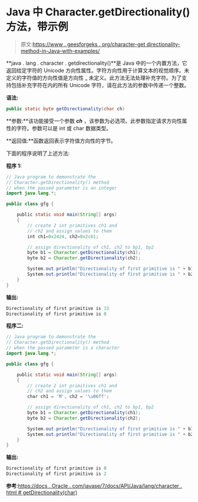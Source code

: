 # Java 中 Character.getDirectionality()方法，带示例

> 原文:[https://www . geesforgeks . org/character-get directionality-method-in-Java-with-examples/](https://www.geeksforgeeks.org/character-getdirectionality-method-in-java-with-examples/)

**java . lang . character . getdirectionality()**是 Java 中的一个内置方法，它返回给定字符的 Unicode 方向性属性。字符方向性用于计算文本的视觉顺序。未定义的字符值的方向性值是方向性 _ 未定义。此方法无法处理补充字符。为了支持包括补充字符在内的所有 Unicode 字符，请在此方法的参数中传递一个整数。

**语法:**

```java
public static byte getDirectionality(char ch)
```

**参数:**该功能接受一个参数 ***ch*** ，该参数为必选项。此参数指定请求方向性属性的字符。参数可以是 int 或 char 数据类型。

**返回值:**函数返回表示字符值方向性的字节。

下面的程序说明了上述方法:

**程序 1:**

```java
// Java program to demonstrate the
// Character.getDirectionality() method
// when the passed parameter is an integer
import java.lang.*;

public class gfg {

    public static void main(String[] args)
    {
        // create 2 int primitives ch1 and
        // ch2 and assign values to them
        int ch1=0x2424, ch2=0x2c61;

        // assign directionality of ch1, ch2 to bp1, bp2
        byte b1 = Character.getDirectionality(ch1);
        byte b2 = Character.getDirectionality(ch2);

        System.out.println("Directionality of first primitive is " + b1);
        System.out.println("Directionality of first primitive is " + b2);
    }
}
```

**输出:**

```java
Directionality of first primitive is 13
Directionality of first primitive is 0

```

**程序二:**

```java
// Java program to demonstrate the
// Character.getDirectionality() method
// when the passed parameter is a character
import java.lang.*;

public class gfg {

    public static void main(String[] args)
    {
        // create 2 int primitives ch1 and
        // ch2 and assign values to them
        char ch1 = 'M', ch2 = '\u06ff';

        // assign directionality of ch1, ch2 to bp1, bp2
        byte b1 = Character.getDirectionality(ch1);
        byte b2 = Character.getDirectionality(ch2);

        System.out.println("Directionality of first primitive is " + b1);
        System.out.println("Directionality of first primitive is " + b2);
    }
}
```

**输出:**

```java
Directionality of first primitive is 0
Directionality of first primitive is 2

```

**参考**:[https://docs . Oracle . com/javase/7/docs/API/Java/lang/character . html # getDirectionality(char)](https://docs.oracle.com/javase/7/docs/api/java/lang/Character.html#getDirectionality(char))